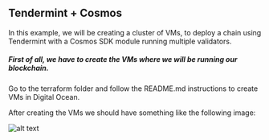 ## Tendermint + Cosmos

In this example, we will be creating a cluster of VMs, to deploy a chain using Tendermint with a Cosmos SDK module running multiple validators.

##### First of all, we have to create the VMs where we will be running our blockchain.

Go to the terraform folder and follow the README.md instructions to create VMs in Digital Ocean.

After creating the VMs we should have something like the following image:

![alt text](https://s12.gifyu.com/images/ScHwj.png "DO Droplets created")

